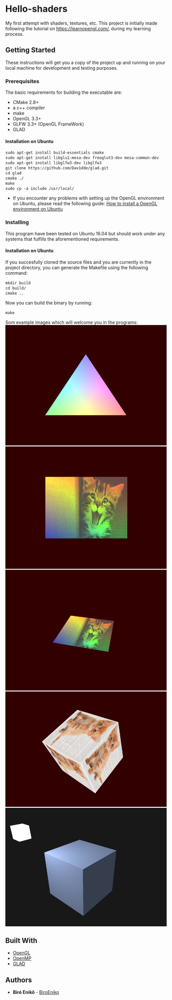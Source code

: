 # Hello-shaders
My first attempt with shaders, textures, etc.
This project is initially made following the tutorial on https://learnopengl.com/, during my learning process.

## Getting Started

These instructions will get you a copy of the project up and running on your local machine for development and testing purposes.

### Prerequisites

The basic requirements for building the executable are:

* CMake 2.8+
* a c++ compiler
* make
* OpenGL 3.3+
* GLFW 3.3+ (OpenGL FrameWork)
* GLAD

#### Installation on Ubuntu

```
sudo apt-get install build-essentials cmake
sudo apt-get install libglu1-mesa-dev freeglut3-dev mesa-common-dev
sudo apt-get install libglfw3-dev libglfw3
git clone https://github.com/Dav1dde/glad.git
cd glad
cmake ./
make
sudo cp -a include /usr/local/
```

* If you encounter any problems with setting up the OpenGL environment on Ubuntu, please read the following guide:
[How to install a OpenGL environment on Ubuntu](https://medium.com/@Plimsky/how-to-install-a-opengl-environment-on-ubuntu-e3918cf5ab6c)

### Installing

This program have been tested on Ubuntu 16.04 but should work under any systems that fulfills the aforementioned requirements.

#### Installation on Ubuntu

If you succesfully cloned the source files and you are currently in the project directory, you can generate the Makefile using the following command:

```
mkdir build
cd build/
cmake ..
```
Now you can build the binary by running:
```
make
```
Som example images which will welcome you in the programs:
![](https://github.com/biroeniko/hello-shaders/blob/master/images/00.png)
![](https://github.com/biroeniko/hello-shaders/blob/master/images/01.png)
![](https://github.com/biroeniko/hello-shaders/blob/master/images/03.png)
![](https://github.com/biroeniko/hello-shaders/blob/master/images/04.gif)
![](https://github.com/biroeniko/hello-shaders/blob/master/images/13.gif)
## Built With

* [OpenGL](https://www.opengl.org/)
* [OpenMP](http://www.glfw.org/)
* [GLAD](https://github.com/Dav1dde/glad)

## Authors

* **Biró Enikő** - [BiroEniko](https://github.com/biroeniko)
